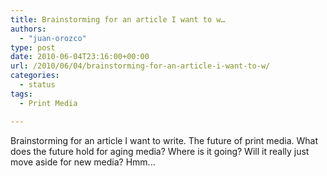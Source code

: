 ```yaml
---
title: Brainstorming for an article I want to w…
authors: 
  - "juan-orozco"
type: post
date: 2010-06-04T23:16:00+00:00
url: /2010/06/04/brainstorming-for-an-article-i-want-to-w/
categories:
  - status
tags:
  - Print Media

---
```

Brainstorming for an article I want to write. The future of print media. What does the future hold for aging media? Where is it going? Will it really just move aside for new media? Hmm...